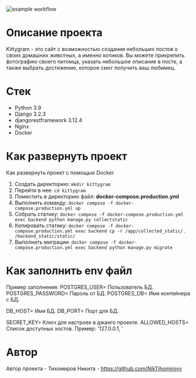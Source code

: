 ![example workflow](https://github.com/NikTihomirovv/kittygram_final/actions/workflows/main.yml/badge.svg)

# Описание проекта
Kittygram - это сайт с возможностью создания небольших постов о своих домашних животных, а именно котиков. Вы можете прикрепить фотографию своего питомца, указать небольшое описание в посте, а также выбрать достижение, которое смог получить ваш любимец.

# Стек
* Python 3.9
* Django 3.2.3
* djangorestframework 3.12.4
* Nginx
* Docker

# Как развернуть проект
Как развернуть проект с помощью Docker.
1. Создать директорию: ```mkdir kittygram```
2. Перейти в нее: ```cd kittygram```
3. Поместить в директорию файл: **docker-compose.production.yml**
4. Выполнить команду: ```docker compose -f docker-compose.production.yml up```
5. Собрать статику: ```docker compose -f docker-compose.production.yml exec backend python manage.py collectstatic```
6. Копировать статику: ```docker compose -f docker-compose.production.yml exec backend cp -r /app/collected_static/. /backend_static/static/``` 
7. Выполнить миграции: ```docker compose -f docker-compose.production.yml exec backend python manage.py migrate```

# Как заполнить env файл
Пример заполнения:
POSTGRES_USER= Пользователь БД.
POSTGRES_PASSWORD= Пароль от БД.
POSTGRES_DB= Имя контейнера с БД.

DB_HOST= Имя БД.
DB_PORT= Порт для БД.

SECRET_KEY= Ключ для настроек в джанго проекте.
ALLOWED_HOSTS= Список доступных хостов. Пример: '127.0.0.1, ' 

# Автор
Автор проекта - Тихомиров Никита - https://github.com/NikTihomirovv
